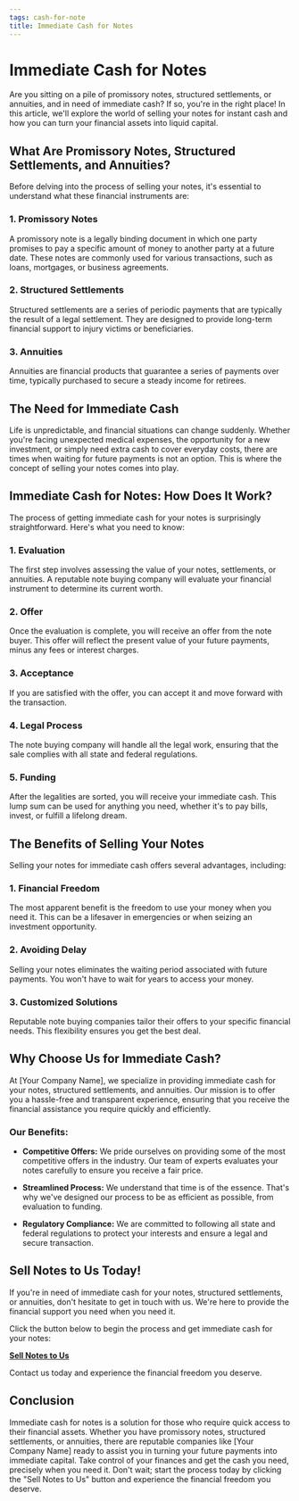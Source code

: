 ```yaml
---
tags: cash-for-note
title: Immediate Cash for Notes
---
```


# Immediate Cash for Notes

Are you sitting on a pile of promissory notes, structured settlements, or annuities, and in need of immediate cash? If so, you're in the right place! In this article, we'll explore the world of selling your notes for instant cash and how you can turn your financial assets into liquid capital.

## What Are Promissory Notes, Structured Settlements, and Annuities?

Before delving into the process of selling your notes, it's essential to understand what these financial instruments are:

### 1. Promissory Notes

A promissory note is a legally binding document in which one party promises to pay a specific amount of money to another party at a future date. These notes are commonly used for various transactions, such as loans, mortgages, or business agreements.

### 2. Structured Settlements

Structured settlements are a series of periodic payments that are typically the result of a legal settlement. They are designed to provide long-term financial support to injury victims or beneficiaries.

### 3. Annuities

Annuities are financial products that guarantee a series of payments over time, typically purchased to secure a steady income for retirees.

## The Need for Immediate Cash

Life is unpredictable, and financial situations can change suddenly. Whether you're facing unexpected medical expenses, the opportunity for a new investment, or simply need extra cash to cover everyday costs, there are times when waiting for future payments is not an option. This is where the concept of selling your notes comes into play.

## Immediate Cash for Notes: How Does It Work?

The process of getting immediate cash for your notes is surprisingly straightforward. Here's what you need to know:

### 1. Evaluation

The first step involves assessing the value of your notes, settlements, or annuities. A reputable note buying company will evaluate your financial instrument to determine its current worth.

### 2. Offer

Once the evaluation is complete, you will receive an offer from the note buyer. This offer will reflect the present value of your future payments, minus any fees or interest charges.

### 3. Acceptance

If you are satisfied with the offer, you can accept it and move forward with the transaction.

### 4. Legal Process

The note buying company will handle all the legal work, ensuring that the sale complies with all state and federal regulations.

### 5. Funding

After the legalities are sorted, you will receive your immediate cash. This lump sum can be used for anything you need, whether it's to pay bills, invest, or fulfill a lifelong dream.

## The Benefits of Selling Your Notes

Selling your notes for immediate cash offers several advantages, including:

### 1. Financial Freedom

The most apparent benefit is the freedom to use your money when you need it. This can be a lifesaver in emergencies or when seizing an investment opportunity.

### 2. Avoiding Delay

Selling your notes eliminates the waiting period associated with future payments. You won't have to wait for years to access your money.

### 3. Customized Solutions

Reputable note buying companies tailor their offers to your specific financial needs. This flexibility ensures you get the best deal.

## Why Choose Us for Immediate Cash?

At [Your Company Name], we specialize in providing immediate cash for your notes, structured settlements, and annuities. Our mission is to offer you a hassle-free and transparent experience, ensuring that you receive the financial assistance you require quickly and efficiently.

### Our Benefits:

- **Competitive Offers:** We pride ourselves on providing some of the most competitive offers in the industry. Our team of experts evaluates your notes carefully to ensure you receive a fair price.

- **Streamlined Process:** We understand that time is of the essence. That's why we've designed our process to be as efficient as possible, from evaluation to funding.

- **Regulatory Compliance:** We are committed to following all state and federal regulations to protect your interests and ensure a legal and secure transaction.

## Sell Notes to Us Today!

If you're in need of immediate cash for your notes, structured settlements, or annuities, don't hesitate to get in touch with us. We're here to provide the financial support you need when you need it.

Click the button below to begin the process and get immediate cash for your notes:

[**Sell Notes to Us**](#)

Contact us today and experience the financial freedom you deserve.

## Conclusion

Immediate cash for notes is a solution for those who require quick access to their financial assets. Whether you have promissory notes, structured settlements, or annuities, there are reputable companies like [Your Company Name] ready to assist you in turning your future payments into immediate capital. Take control of your finances and get the cash you need, precisely when you need it. Don't wait; start the process today by clicking the "Sell Notes to Us" button and experience the financial freedom you deserve.